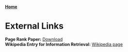 #### [Home](README.md)


External Links
==================
**Page Rank Paper:** [Download](http://ilpubs.stanford.edu:8090/422/1/1999-66.pdf)  
**Wikipedia Entry for Information Retrieval:** [Wikipedia page](https://en.wikipedia.org/wiki/Information_retrieval)

